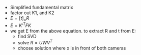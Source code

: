 
- Simplified fundamental matrix
- factor out K1, and K2 
- $E=[t]_{\times}R$
- $E= K'^{T}FK$
- we get E from the above equation. to extract R and t from E:
	- find SVD
	- solve $R=UWV^T$
	- choose solution where x is in front of both cameras